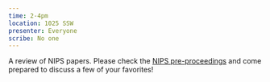 ```yaml
---
time: 2-4pm
location: 1025 SSW
presenter: Everyone
scribe: No one
---
```


A review of NIPS papers. Please check the [NIPS pre-proceedings](http://papers.nips.cc/book/advances-in-neural-information-processing-systems-29-2016) and come prepared to discuss a few of your favorites!